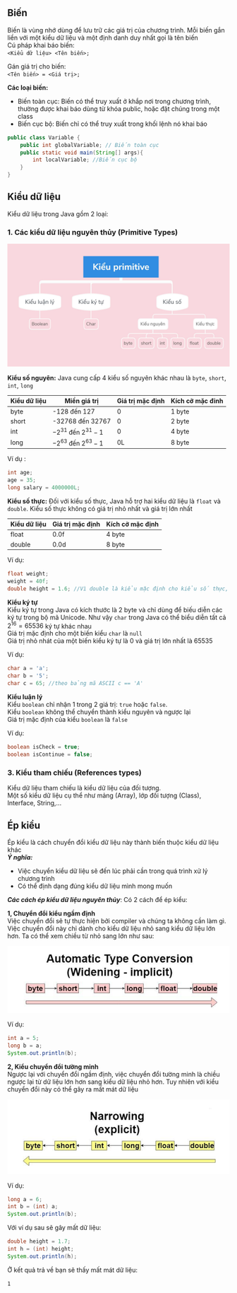 ## Biến
Biến là vùng nhớ dùng để lưu trữ các giá trị của chương trình. Mỗi biến gắn liền với một kiểu dữ liệu và một định danh duy nhất gọi là tên biến    
Cú pháp khai báo biến:   
`<Kiểu dữ liệu> <Tên biến>;`

Gán giá trị cho biến:  
`<Tên biến> = <Giá trị>;`

**Các loại biến:**  
- Biến toàn cục: Biến có thể truy xuất ở khắp nơi trong chương trình, thường được khai báo dùng từ khóa public, hoặc đặt chúng trong một class    
- Biến cục bộ: Biến chỉ có thể truy xuất trong khối lệnh nó khai báo  

```java
public class Variable {
    public int globalVariable; // Biến toàn cục
    public static void main(String[] args){
        int localVariable; //Biến cục bộ
    }
}
```

## Kiểu dữ liệu  
Kiểu dữ liệu trong Java gồm 2 loại:  

### 1. Các kiểu dữ liệu nguyên thủy (Primitive Types)  
![image](../image/java-05.png)  

**Kiểu số nguyên:** Java cung cấp 4 kiểu số nguyên khác nhau là `byte`, `short`, `int`, `long`  

| Kiểu dữ liệu | Miền giá trị | Giá trị mặc định | Kích cỡ mặc đinh |  
| --- | --- | --- | --- |
| byte | -128 đến 127 | 0 | 1 byte |
| short | -32768 đến 32767 | 0 | 2 byte |  
| int | $-2^{31}$ đến $2^{31}-1$ | 0 | 4 byte |
| long | $-2^{63}$ đến $2^{63}-1$ | 0L | 8 byte |  


Ví dụ : 
```java
int age; 
age = 35;
long salary = 4000000L;
```

**Kiểu số thực:** Đối với kiểu số thực, Java hỗ trợ hai kiểu dữ liệu là `float` và `double`. Kiểu số thực không có giá trị nhỏ nhất và giá trị lớn nhất  

| Kiểu dữ liệu | Giá trị mặc định | Kích cỡ mặc định |  
| --- | --- | --- |
| float | 0.0f | 4 byte |  
| double | 0.0d | 8 byte |

Ví dụ:  
```java
float weight;  
weight = 40f;
double height = 1.6; //Vì double là kiểu mặc định cho kiểu số thực, nên có thể viết gọn hơn
```

**Kiểu ký tự**  
Kiểu ký tự trong Java có kích thước là 2 byte và chỉ dùng để biếu diễn các ký tự trong bộ mã Unicode. Như vậy `char` trong Java có thể biểu diễn tất cả $2^{16} = 65536$ ký tự khác nhau  
Giá trị mặc định cho một biến kiểu `char` là `null`  
Giá trị nhỏ nhát của một biến kiểu ký tự là 0 và giá trị lớn nhất là 65535  

Ví dụ:  
```java
char a = 'a';
char b = '5';
char c = 65; //theo bảng mã ASCII c == 'A'
```


**Kiểu luận lý**  
Kiểu `boolean` chỉ nhận 1 trong 2 giá trị: `true` hoặc `false`.  
Kiểu `boolean` không thể chuyển thành kiểu nguyên và ngược lại   
Giá trị mặc định của kiểu `boolean` là `false`  

Ví dụ:  
```java
boolean isCheck = true;
boolean isContinue = false;
```


### 3. Kiểu tham chiếu (References types)  
Kiểu dữ liệu tham chiếu là kiểu dữ liệu của đối tượng.  
Một số kiểu dữ liệu cụ thể như mảng (Array), lớp đối tượng (Class), Interface, String,...  


## Ép kiểu  
Ép kiểu là cách chuyển đổi kiểu dữ liệu này thành biến thuộc kiểu dữ liệu khác  
***Ý nghĩa:***  
- Việc chuyển kiểu dữ liệu sẽ đến lúc phải cần trong quá trình xử lý chương trình  
- Có thể định dạng đúng kiểu dữ liệu mình mong muốn  

***Các cách ép kiểu dữ liệu nguyên thủy***: Có 2 cách để ép kiểu:  

**1, Chuyển đổi kiểu ngầm định**  
Việc chuyển đổi sẽ tự thực hiện bởi compiler và chúng ta không cần làm gì. Việc chuyển đổi này chỉ dành cho kiểu dữ liệu nhỏ sang kiểu dữ liệu lớn hơn. Ta có thể xem chiều từ nhỏ sang lớn như sau:    
  
![image](../image/implicit.PNG)

Ví dụ:  
```java
int a = 5;
long b = a;
System.out.println(b);
```

**2, Kiểu chuyển đổi tường minh**  
Ngược lại với chuyển đổi ngầm định, việc chuyển đổi tường minh là chiều ngược lại từ dữ liệu lớn hơn sang kiểu dữ liệu nhỏ hơn. Tuy nhiên với kiểu chuyển đổi này có thể gây ra mất mát dữ liệu  

![image](../image/explicit.PNG)  

Ví dụ:  
```java
long a = 6;
int b = (int) a;
System.out.println(b);
```

Với ví dụ sau sẽ gây mất dữ liệu:  
```java
double height = 1.7;
int h = (int) height;
System.out.println(h);
``` 
Ở kết quả trả về bạn sẽ thấy mất mát dữ liệu:   
```
1
```



